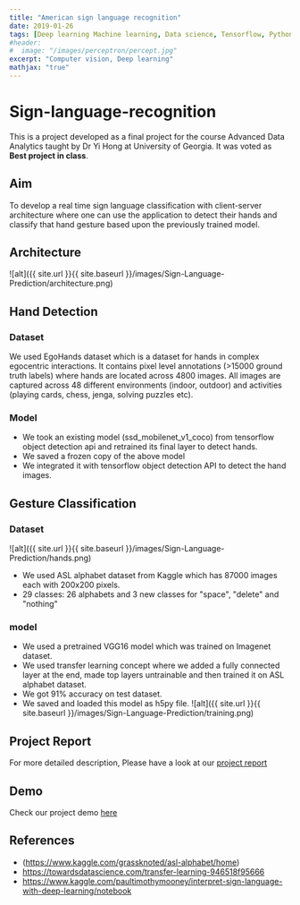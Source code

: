 ```yaml
---
title: "American sign language recognition"
date: 2019-01-26
tags: [Deep learning Machine learning, Data science, Tensorflow, Python]
#header:
#  image: "/images/perceptron/percept.jpg"
excerpt: "Computer vision, Deep learning"
mathjax: "true"
---
```


# Sign-language-recognition
This is a project developed as a final project for the course Advanced Data Analytics taught by Dr Yi Hong at University of Georgia. It was voted as **Best project in class**.

## Aim
To develop a real time sign language classification with client-server architecture where one can use the application to detect their hands and classify that hand gesture based upon the previously trained model.

## Architecture
![alt]({{ site.url }}{{ site.baseurl }}/images/Sign-Language-Prediction/architecture.png)

## Hand Detection
### Dataset
We used EgoHands dataset which is a dataset for hands in complex egocentric interactions. It contains pixel level annotations (>15000 ground truth labels) where hands are located across 4800 images. All images are captured across 48 different environments (indoor, outdoor) and activities (playing cards, chess, jenga, solving puzzles etc).

### Model
* We took an existing model (ssd_mobilenet_v1_coco) from tensorflow object detection api and retrained its final layer to detect hands.
* We saved a frozen copy of the above model
* We integrated it with tensorflow object detection API to detect the hand images.

## Gesture Classification
### Dataset
![alt]({{ site.url }}{{ site.baseurl }}/images/Sign-Language-Prediction/hands.png)

* We used ASL alphabet dataset from Kaggle which has 87000 images each with 200x200 pixels.
* 29 classes: 26 alphabets and 3 new classes for "space", "delete" and "nothing"

### model
* We used a pretrained VGG16 model which was trained on Imagenet dataset.
* We used transfer learning concept where we added a fully connected layer at the end, made top layers untrainable and then trained it on ASL alphabet dataset.
* We got 91% accuracy on test dataset.
* We saved and loaded this model as h5py file.
![alt]({{ site.url }}{{ site.baseurl }}/images/Sign-Language-Prediction/training.png)

## Project Report 
For more detailed description, Please have a look at our [project report](https://github.com/ankit-vaghela30/sign-language-recognition/blob/master/ADA_paper.pdf)

## Demo
Check our project demo [here](https://www.youtube.com/watch?v=qDAso3HYtMg&t=11s)

## References
* (https://www.kaggle.com/grassknoted/asl-alphabet/home)
* https://towardsdatascience.com/transfer-learning-946518f95666
* https://www.kaggle.com/paultimothymooney/interpret-sign-language-with-deep-learning/notebook 
